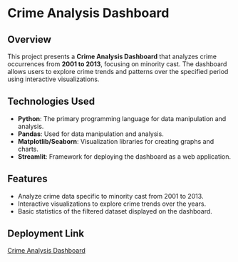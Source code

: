 # Crime Analysis Dashboard

## Overview
This project presents a **Crime Analysis Dashboard** that analyzes crime occurrences from **2001 to 2013**, focusing on minority cast. The dashboard allows users to explore crime trends and patterns over the specified period using interactive visualizations.

## Technologies Used
- **Python**: The primary programming language for data manipulation and analysis.
- **Pandas**: Used for data manipulation and analysis.
- **Matplotlib/Seaborn**: Visualization libraries for creating graphs and charts.
- **Streamlit**: Framework for deploying the dashboard as a web application.

## Features
- Analyze crime data specific to minority cast from 2001 to 2013.
- Interactive visualizations to explore crime trends over the years.
- Basic statistics of the filtered dataset displayed on the dashboard.

## Deployment Link
[Crime Analysis Dashboard](https://crime-data-analysis-sr2urayrat8f4hvznyrkwv.streamlit.app/)
